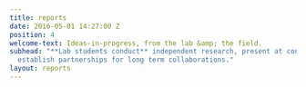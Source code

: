 ```yaml
---
title: reports
date: 2016-05-01 14:27:00 Z
position: 4
welcome-text: Ideas-in-progress, from the lab &amp; the field.
subhead: "**Lab students conduct** independent research, present at conferences, and
  establish partnerships for long term collaborations."
layout: reports
---
```


